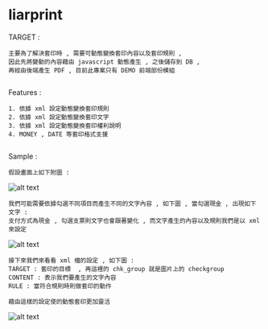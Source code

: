 liarprint
=========

TARGET : 
```
主要為了解決套印時 , 需要可動態變換套印內容以及套印規則 , 
因此先將變動的內容藉由 javascript 動態產生 , 之後儲存到 DB , 
再經由後端產生 PDF , 目前此專案只有 DEMO 前端部份模組
   
```

Features : 
```
1. 依據 xml 設定動態變換套印規則
2. 依據 xml 設定動態變換套印文字
3. 依據 xml 設定動態變換套印權利說明
4. MONEY , DATE 等套印格式支援
   
```

Sample : 
```
假設畫面上如下附圖 : 
```
![alt text](https://dl.dropboxusercontent.com/u/23971112/github/2014-11-18_224016.jpg  "Title")

```
我們可能需要依據勾選不同項目而產生不同的文字內容 , 如下圖 , 當勾選現金 , 出現如下文字 : 
支付方式為現金 , 勾選支票則文字也會跟著變化 , 而文字產生的內容以及規則我們是以 xml 來設定
```
![alt text](https://dl.dropboxusercontent.com/u/23971112/github/2014-11-18_224412.jpg  "Title")

```
接下來我們來看看 xml 檔的設定 , 如下圖 : 
TARGET : 套印的目標  , 再這裡的 chk_group 就是圖片上的 checkgroup
CONTENT : 表示我們要產生的文字內容
RULE : 當符合規則時則做套印的動作

藉由這樣的設定使的動態套印更加靈活
```
![alt text](https://dl.dropboxusercontent.com/u/23971112/github/2014-11-18_225226.jpg  "Title")





